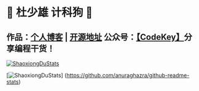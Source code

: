 # 💚 杜少雄 计科狗 💜 

## 作品：<a href="https://www.shaoxiongdu.top" target="_blank">个人博客</a> | <a href="https://github.com/ShaoxiongDu/ShaoxiongDu_Blog" target="_blank">开源地址</a>  公众号：<a href="https://raw.githubusercontent.com/ShaoxiongDu/ShaoxiongDu/main/CodeKey.jpg">【CodeKey】</a>分享编程干货！ 

[![ShaoxiongDuStats](https://github-readme-stats.vercel.app/api?username=shaoxiongdu&show_icons=true&locale=cn&cache_seconds=1800&include_all_commits=true)](https://github.com/ShaoxiongDu)


[![ShaoxiongDuStats](https://github-readme-stats.vercel.app/api/top-langs/?username=shaoxiongdu&show_icons=true&locale=cn&cache_seconds=1800)]
(https://github.com/anuraghazra/github-readme-stats)

